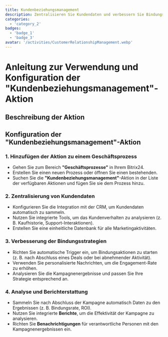 ```yaml
---
title: Kundenbeziehungsmanagement
description: Zentralisieren Sie Kundendaten und verbessern Sie Bindungsstrategien.
categories: 
  - 'category_2'
badges: 
  - 'badge_1'
  - 'badge_3'
avatar: '/activities/CustomerRelationshipManagement.webp'
---
```


# Anleitung zur Verwendung und Konfiguration der "Kundenbeziehungsmanagement"-Aktion

## Beschreibung der Aktion

## **Konfiguration der "Kundenbeziehungsmanagement"-Aktion**

### 1. Hinzufügen der Aktion zu einem Geschäftsprozess
- Gehen Sie zum Bereich **"Geschäftsprozesse"** in Ihrem Bitrix24.
- Erstellen Sie einen neuen Prozess oder öffnen Sie einen bestehenden.
- Suchen Sie die **"Kundenbeziehungsmanagement"**-Aktion in der Liste der verfügbaren Aktionen und fügen Sie sie dem Prozess hinzu.

### 2. Zentralisierung von Kundendaten
- Konfigurieren Sie die Integration mit der CRM, um Kundendaten automatisch zu sammeln.
- Nutzen Sie integrierte Tools, um das Kundenverhalten zu analysieren (z. B. Kaufhistorie, Support-Interaktionen).
- Erstellen Sie eine einheitliche Datenbank für alle Marketingaktivitäten.

### 3. Verbesserung der Bindungsstrategien
- Richten Sie automatische Trigger ein, um Bindungsaktionen zu starten (z. B. nach Abschluss eines Deals oder bei abnehmender Aktivität).
- Verwenden Sie personalisierte Nachrichten, um die Engagement-Rate zu erhöhen.
- Analysieren Sie die Kampagnenergebnisse und passen Sie Ihre Strategie entsprechend an.

### 4. Analyse und Berichterstattung
- Sammeln Sie nach Abschluss der Kampagne automatisch Daten zu den Ergebnissen (z. B. Bindungsrate, ROI).
- Nutzen Sie integrierte **Berichte**, um die Effektivität der Kampagne zu analysieren.
- Richten Sie **Benachrichtigungen** für verantwortliche Personen mit den Kampagnenergebnissen ein.
